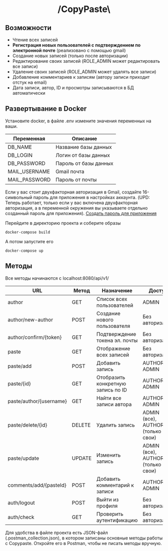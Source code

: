 <h1 align="center"> /CopyPaste\ </h1>

## Возможности
- Чтение всех записей
- **Регистрация новых пользователей с подтверждением по электронной почте** (реализовано с помощью gmail)
- Создание новых записей (только после авторизации)
- Редактирование своих записей (ROLE_ADMIN может редактировать все записи)
- Удаление своих записей (ROLE_ADMIN может удалять все записи)
- Добавление комментариев к записям (автору записи приходит отстук на email)
- Дата записи, автор, ID и просмотры записываются в БД автоматически
  
## Развертывание в Docker
Установите docker, в файле .env измените значения переменных на ваши.

| Переменная | Описание |
| --- | --- |
| DB_NAME | Название базы данных |
| DB_LOGIN | Логин от базы данных |
| DB_PASSWORD | Пароль от базы данных |
| MAIL_USERNAME | Gmail почта |
| MAIL_PASSWORD | Пароль от почты |

Если у вас стоит двухфакторная авторизация в Gmail, создайте 16-символьный пароль для приложения в настройках аккаунта.
(UPD: Теперь работает, только если у вас включена двухфакторная авторизация, а в переменной окружения вы указываете
отдельно созданный пароль для приложения). [Создать пароль для приложения](https://myaccount.google.com/apppasswords)

Перейдите в директорию проекта и соберите образы 
```
docker-compose build
```
А потом запустите его
```
docker-compose up
```

## Методы
Все методы начинаются с localhost:8080/api/v1/

| URL                     | Метод  | Назначение                         | Доступ                            |
|-------------------------|--------|------------------------------------|-----------------------------------|
| author                  | GET    | Список всех пользователей          | ADMIN                             |
| author/new-author       | POST   | Создание нового пользователя       | Без авторизации                   |
| author/confirm/{token}  | GET    | Подтверждение токена эл. почты     | Без авторизации                   |
| paste                   | GET    | Отображение всех записей           | Без авторизации                   |
| paste/add               | POST   | Добавить запись                    | AUTHOR, ADMIN                     |
| paste/{id}              | GET    | Отобразить конкретную запись по ID | AUTHOR, ADMIN                     |
| paste/author/{username} | GET    | Найти все записи автора            | AUTHOR, ADMIN                     |
| paste/delete/{id}       | DELETE | Удалить запись                     | ADMIN (все), AUTHOR (только свои) |
| paste/update            | UPDATE | Изменить запись                    | ADMIN (все), AUTHOR (только свои) |
| comments/add/{pasteId}  | POST   | Добавить комментарий к записи      | AUTHOR, ADMIN                     |
| auth/logout             | POST   | Выйти из профиля                   | Без авторизации                   |
| auth/check              | GET    | Проверить аутентификацию           | Без авторизации                   |

Для удобства в файле проекта есть JSON-файл (.postman_collection.json), в котором записаны основные методы работы с Copypaste. 
Откройте его в Postman, чтобы не писать методы вручную.
